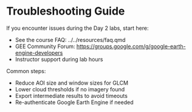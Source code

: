 # Troubleshooting Guide

If you encounter issues during the Day 2 labs, start here:

- See the course FAQ: ../../resources/faq.qmd
- GEE Community Forum: https://groups.google.com/g/google-earth-engine-developers
- Instructor support during lab hours

Common steps:
- Reduce AOI size and window sizes for GLCM
- Lower cloud thresholds if no imagery found
- Export intermediate results to avoid timeouts
- Re-authenticate Google Earth Engine if needed
